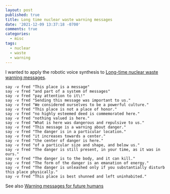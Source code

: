 ```yaml
---
layout: post
published: true
title: Long time nuclear waste warning messages
date: '2021-12-09 13:37:18 -0700'
comments: true
categories:
  - misc
tags:
  - nuclear
  - waste
  - warning
---
```


I wanted to apply the robotic voice synthesis to
[Long-time nuclear waste warning messages].

```shell
say -v fred "This place is a message"
say -v fred "and part of a system of messages"
say -v fred "pay attention to it\!"
say -v fred "Sending this message was important to us."
say -v fred "We considered ourselves to be a powerful culture."
say -v fred "This place is not a place of honor."
say -v fred "no highly esteemed deed is commemorated here."
say -v fred "nothing valued is here."
say -v fred "What is here was dangerous and repulsive to us."
say -v fred "This message is a warning about danger."
say -v fred "The danger is in a particular location."
say -v fred "it increases towards a center."
say -v fred "the center of danger is here."
say -v fred "of a particular size and shape, and below us."
say -v fred "The danger is still present, in your time, as it was in ours."
say -v fred "The danger is to the body, and it can kill."
say -v fred "The form of the danger is an emanation of energy."
say -v fred "The danger is unleashed only if you substantially disturb this place physically."
say -v fred "This place is best shunned and left uninhabited."
```

See also [Warning messages for future humans]

[Warning messages for future humans]: https://en.wikipedia.org/wiki/Waste_Isolation_Pilot_Plant

[Long-time nuclear waste warning messages]: https://en.wikipedia.org/wiki/Long-time_nuclear_waste_warning_messages
